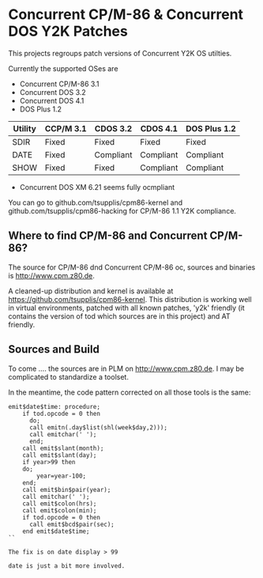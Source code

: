 # Concurrent CP/M-86 & Concurrent DOS Y2K Patches

This projects regroups patch versions of Concurrent Y2K OS utilties.

Currently the supported OSes are
- Concurrent CP/M-86 3.1
- Concurrent DOS 3.2
- Concurrent DOS 4.1
- DOS Plus 1.2

| Utility      | CCP/M 3.1 | CDOS 3.2  | CDOS 4.1  | DOS Plus 1.2|
|--------------|-----------|-----------|-----------|-------------| 
| SDIR         | Fixed     | Fixed     | Fixed     | Fixed       |
| DATE         | Fixed     | Compliant | Compliant | Compliant   |
| SHOW         | Fixed     | Fixed     | Compliant | Compliant   |

- Concurrent DOS XM 6.21 seems fully ocmpliant

You can go to github.com/tsupplis/cpm86-kernel and github.com/tsupplis/cpm86-hacking for CP/M-86 1.1 Y2K compliance.

## Where to find CP/M-86 and Concurrent CP/M-86?

The source for CP/M-86 dnd Concurrent CP/M-86 oc, sources and binaries is http://www.cpm.z80.de.

A cleaned-up distribution and kernel is available at https://github.com/tsupplis/cpm86-kernel. This distribution is working well in virtual environments, patched with all known patches, 'y2k' friendly (it contains the version of tod which sources are in this project) and AT friendly.

## Sources and Build

To come .... the sources are in PLM on http://www.cpm.z80.de. I may be complicated to standardize a toolset.

In the meantime, the code pattern corrected on all those tools is the same:

```
emit$date$time: procedure;
    if tod.opcode = 0 then
      do;
      call emitn(.day$list(shl(week$day,2)));
      call emitchar(' ');
      end;
    call emit$slant(month);
    call emit$slant(day);
    if year>99 then
    do;
        year=year-100;
    end;
    call emit$bin$pair(year);
    call emitchar(' ');
    call emit$colon(hrs);
    call emit$colon(min);
    if tod.opcode = 0 then
      call emit$bcd$pair(sec);
    end emit$date$time;
``

The fix is on date display > 99

date is just a bit more involved.
